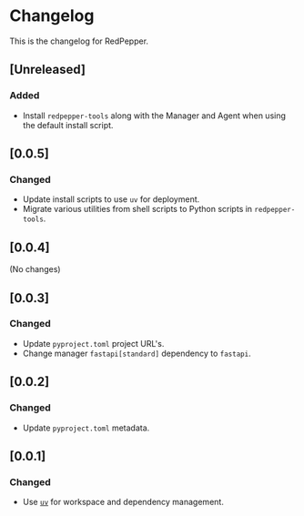 # Changelog

This is the changelog for RedPepper.

## [Unreleased]

### Added

- Install `redpepper-tools` along with the Manager and Agent when using the default install script.

## [0.0.5]

### Changed

- Update install scripts to use `uv` for deployment.
- Migrate various utilities from shell scripts to Python scripts in `redpepper-tools`.

## [0.0.4]

(No changes)

## [0.0.3]

### Changed

- Update `pyproject.toml` project URL's.
- Change manager `fastapi[standard]` dependency to `fastapi`.

## [0.0.2]

### Changed

- Update `pyproject.toml` metadata.

## [0.0.1]

### Changed

- Use [`uv`](https://docs.astral.sh/uv) for workspace and dependency management.
